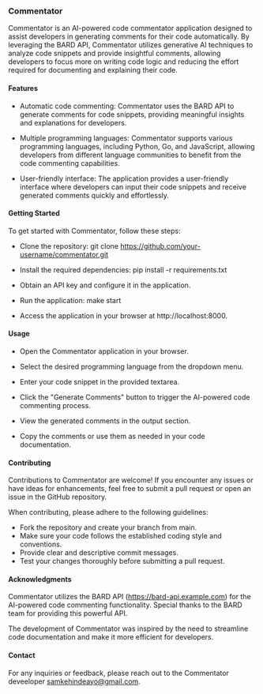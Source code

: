 ### Commentator
Commentator is an AI-powered code commentator application designed to assist developers in generating comments for their code automatically. By leveraging the BARD API, Commentator utilizes generative AI techniques to analyze code snippets and provide insightful comments, allowing developers to focus more on writing code logic and reducing the effort required for documenting and explaining their code.

#### Features
- Automatic code commenting: Commentator uses the BARD API to generate comments for code snippets, providing meaningful insights and explanations for developers.

- Multiple programming languages: Commentator supports various programming languages, including Python, Go, and JavaScript, allowing developers from different language communities to benefit from the code commenting capabilities.

- User-friendly interface: The application provides a user-friendly interface where developers can input their code snippets and receive generated comments quickly and effortlessly.


#### Getting Started
To get started with Commentator, follow these steps:

- Clone the repository: git clone https://github.com/your-username/commentator.git

- Install the required dependencies: pip install -r requirements.txt

- Obtain an API key and configure it in the application.

- Run the application: make start

- Access the application in your browser at http://localhost:8000.


#### Usage
- Open the Commentator application in your browser.

- Select the desired programming language from the dropdown menu.

- Enter your code snippet in the provided textarea.

- Click the "Generate Comments" button to trigger the AI-powered code commenting process.

- View the generated comments in the output section.

- Copy the comments or use them as needed in your code documentation.


#### Contributing
Contributions to Commentator are welcome! If you encounter any issues or have ideas for enhancements, feel free to submit a pull request or open an issue in the GitHub repository.

When contributing, please adhere to the following guidelines:

- Fork the repository and create your branch from main.
- Make sure your code follows the established coding style and conventions.
- Provide clear and descriptive commit messages.
- Test your changes thoroughly before submitting a pull request.


#### Acknowledgments
Commentator utilizes the BARD API (https://bard-api.example.com) for the AI-powered code commenting functionality. Special thanks to the BARD team for providing this powerful API.

The development of Commentator was inspired by the need to streamline code documentation and make it more efficient for developers.

#### Contact
For any inquiries or feedback, please reach out to the Commentator deveeloper samkehindeayo@gmail.com.